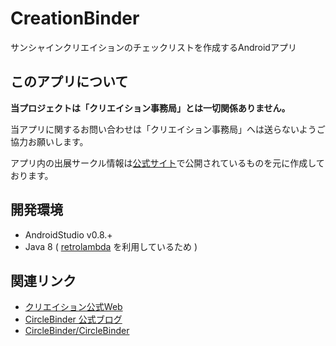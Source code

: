 CreationBinder
============

サンシャインクリエイションのチェックリストを作成するAndroidアプリ


このアプリについて
------------

**当プロジェクトは「クリエイション事務局」とは一切関係ありません。**

当アプリに関するお問い合わせは「クリエイション事務局」へは送らないようご協力お願いします。

アプリ内の出展サークル情報は[公式サイト](http://www.creation.gr.jp/)で公開されているものを元に作成しております。

開発環境
------------

- AndroidStudio v0.8.+
- Java 8 ( [retrolambda](https://github.com/orfjackal/retrolambda) を利用しているため )

関連リンク
------------

- [クリエイション公式Web](http://www.creation.gr.jp/)
- [CircleBinder 公式ブログ](http://circlebinder.blog.jp/)
- [CircleBinder/CircleBinder](https://github.com/CircleBinder/CircleBinder)

